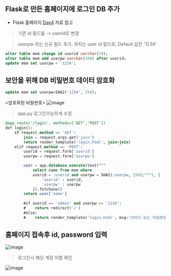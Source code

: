 ## Flask로 만든 홈페이지에 로그인 DB 추가

* Flask 홈페이지 [Day4](https://github.com/SKT-FlyAi/SKT-FLYAI-Archiving/tree/main/Week_05/Day1) 자료 참고

> 기존 id 필드를 -> userid로 변경


> userpw 라는 신규 필드 추가, 위치는 user id 밑으로, Default 값은 '1234'

```SQL
alter table mem change id userid varchar(10);
alter table mem add userpw varchar(200) after userid;
update mem set userpw = '1234';
```


## 보안을 위해 DB 비밀번호 데이터 암호화
```SQL
update mem set userpw=SHA2('1234', 256);
```
<암호화된 비밀번호>
![image](https://user-images.githubusercontent.com/80855939/212882195-c35f8f73-dcbe-4b7f-adf8-61a41db72c7e.png)

> app.py 로그인가능하게 수정
```SQL
@app.route('/login', methods=['GET','POST'])
def login():
    if request.method == 'GET':
        join = request.args.get('join')
        return render_template('login.html', join=join)
    elif request.method == 'POST':
        userid = request.form['userid']
        userpw = request.form['userpw']

        user = app.database.execute(text("""
            select name from mem where 
            userid = :userid and userpw = SHA2(:userpw, 256);"""), {
                'userid' : userid,
                'userpw' : userpw
            }).fetchone()
        return user['name']
        
        #if userid == 'admin' and userpw == '1234':
        #    return redirect('/')
        #else:
        #    return render_template('login.html', msg='아이디 또는 비밀번호가 틀립니다.')

```

## 홈페이지 접속후 id, password 입력
![image](https://user-images.githubusercontent.com/80855939/212882688-d4bff506-ea9d-405d-9206-34b574a1e25a.png)

> 로그인시 해당 계정 이름 확인

![image](https://user-images.githubusercontent.com/80855939/212882646-0d506242-7f21-4a39-966f-eaba80b86b4d.png)

